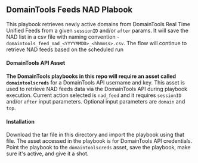 ## DomainTools Feeds NAD Plabook

This playbook retrieves newly active domains from DomainTools Real Time Unified Feeds from a given `sessionID` and/or `after` params. It will save the NAD list in a csv file with naming convention - `domaintools_feed_nad_<YYYYMMDD>_<hhmmss>.csv`. The flow will continue to retrieve NAD feeds based on the scheduled run

#### DomainTools API Asset

**The DomainTools playbooks in this repo will require an asset called `domaintoolscreds`** for a DomainTools API username and key. This asset is used to retrieve NAD feeds data via the DomainTools API during playbook execution. Current action selected is `nad_feed` and it requires `sessionID` and/or `after` input parameters. Optional input parameters are `domain` and `top`.
<br>

#### Installation

Download the tar file in this directory and import the playbook using that file. The asset accessed in the playbook is for DomainTools API credentials. Point the playbook to the `domaintoolscreds` asset, save the playbook, make sure it's active, and give it a shot.
